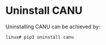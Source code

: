 # Uninstall CANU

Uninstalling CANU can be achieved by:

```ShellSession
linux# pip3 uninstall canu
```

